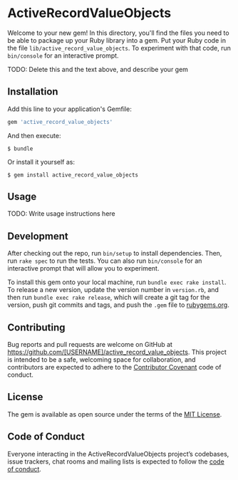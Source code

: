 # ActiveRecordValueObjects

Welcome to your new gem! In this directory, you'll find the files you need to be able to package up your Ruby library into a gem. Put your Ruby code in the file `lib/active_record_value_objects`. To experiment with that code, run `bin/console` for an interactive prompt.

TODO: Delete this and the text above, and describe your gem

## Installation

Add this line to your application's Gemfile:

```ruby
gem 'active_record_value_objects'
```

And then execute:

    $ bundle

Or install it yourself as:

    $ gem install active_record_value_objects

## Usage

TODO: Write usage instructions here

## Development

After checking out the repo, run `bin/setup` to install dependencies. Then, run `rake spec` to run the tests. You can also run `bin/console` for an interactive prompt that will allow you to experiment.

To install this gem onto your local machine, run `bundle exec rake install`. To release a new version, update the version number in `version.rb`, and then run `bundle exec rake release`, which will create a git tag for the version, push git commits and tags, and push the `.gem` file to [rubygems.org](https://rubygems.org).

## Contributing

Bug reports and pull requests are welcome on GitHub at https://github.com/[USERNAME]/active_record_value_objects. This project is intended to be a safe, welcoming space for collaboration, and contributors are expected to adhere to the [Contributor Covenant](http://contributor-covenant.org) code of conduct.

## License

The gem is available as open source under the terms of the [MIT License](https://opensource.org/licenses/MIT).

## Code of Conduct

Everyone interacting in the ActiveRecordValueObjects project’s codebases, issue trackers, chat rooms and mailing lists is expected to follow the [code of conduct](https://github.com/[USERNAME]/active_record_value_objects/blob/master/CODE_OF_CONDUCT.md).
